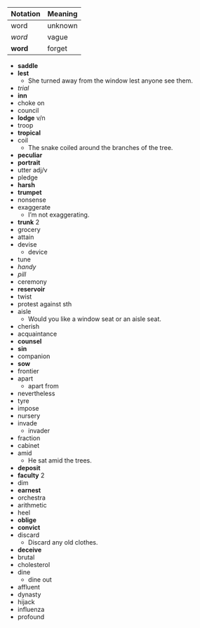 | Notation | Meaning |
| -------- | ------- |
| word     | unknown |
| _word_   | vague   |
| **word** | forget  |

- **saddle**
- **lest**
  - She turned away from the window lest anyone see them.
- _trial_
- **inn**
- choke on
- council
- **lodge** v/n
- troop
- **tropical**
- coil
  - The snake coiled around the branches of the tree.
- **peculiar**
- **portrait**
- utter adj/v
- pledge
- **harsh**
- **trumpet**
- nonsense
- exaggerate
  - I’m not exaggerating.
- **trunk** 2
- grocery
- attain
- devise
  - device
- tune
- _handy_
- _pill_
- ceremony
- **reservoir**
- twist
- protest against sth
- aisle
  - Would you like a window seat or an aisle seat.
- cherish
- acquaintance
- **counsel**
- **sin**
- companion
- **sow**
- frontier
- apart
  - apart from
- nevertheless
- tyre
- impose
- nursery
- invade
  - invader
- fraction
- cabinet
- amid
  - He sat amid the trees.
- **deposit**
- **faculty** 2
- dim
- **earnest**
- orchestra
- arithmetic
- heel
- **oblige**
- **convict**
- discard
  - Discard any old clothes.
- **deceive**
- brutal
- cholesterol
- dine
  - dine out
- affluent
- dynasty
- hijack
- influenza
- profound

